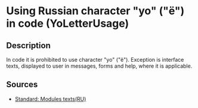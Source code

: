 # Using Russian character "yo" ("ё") in code (YoLetterUsage)

<!-- Блоки выше заполняются автоматически, не трогать -->
## Description

In code it is prohibited to use character "yo" ("ё"). Exception is interface texts, displayed to user in messages, forms and help, where it is applicable.

## Sources

* [Standard: Modules texts(RU)](https://its.1c.ru/db/v8std#content:456:hdoc)
